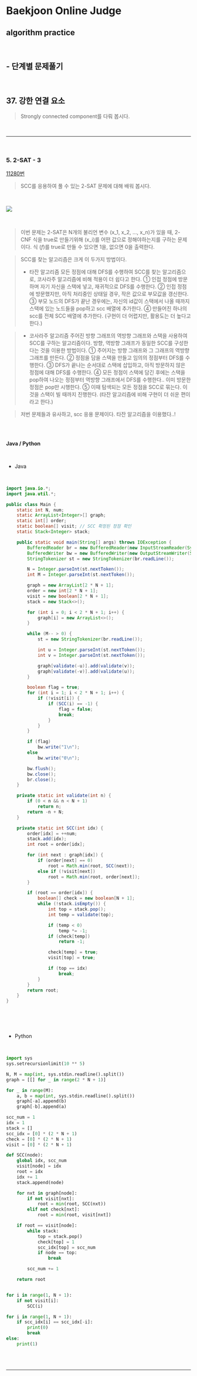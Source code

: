 # Baekjoon Online Judge

## algorithm practice

<br>

## - 단계별 문제풀기

<br>

## 37. 강한 연결 요소

> Strongly connected component를 다뤄 봅시다.

<br>

---

<br>

### 5. 2-SAT - 3
[11280번](https://www.acmicpc.net/problem/11280)
> SCC를 응용하여 풀 수 있는 2-SAT 문제에 대해 배워 봅시다.

<br>

![](https://images.velog.io/images/jini_eun/post/1d591c31-55a1-4164-b277-af84db6ca1cd/image.png)

<br>

> 이번 문제는  2-SAT은 N개의 불리언 변수 (x_1, x_2, ..., x_n)가 있을 때, 2-CNF 식을 true로 만들기위해 (x_i)를 어떤 값으로 정해야하는지를 구하는 문제이다. 
식 (<i>f</i>)를 true로 만들 수 있으면 1을, 없으면 0을 출력한다.

> SCC를 찾는 알고리즘은 크게 이 두가지 방법이다.
> - 타잔 알고리즘
모든 정점에 대해 DFS를 수행하여 SCC를 찾는 알고리즘으로, 코사라주 알고리즘에 비해 적용이 더 쉽다고 한다. 
① 인접 정점에 방문하며 자기 자신을 스택에 넣고, 재귀적으로 DFS를 수행한다.
② 인접 정점에 방문했지만, 아직 처리중인 상태일 경우, 작은 값으로 부모값을 갱신한다.
③ 부모 노드의 DFS가 끝난 경우에는, 자신의 id값이 스택에서 나올 때까지 스택에 있는 노드들을 pop하고 scc 배열에 추가한다.
④ 만들어진 하나의 scc를 전체 SCC 배열에 추가한다.
(구현이 더 어렵지만, 활용도는 더 높다고 한다.) <br>

> - 코사라주 알고리즘
주어진 방향 그래프의 역방향 그래프와 스택을 사용하여 SCC를 구하는 알고리즘이다. 방향, 역방향 그래프가 동일한 SCC를 구성한다는 것을 이용한 방법이다.
① 주어지는 방향 그래프와 그 그래프의 역방향 그래프를 만든다.
② 정점을 담을 스택을 만들고 임의의 정점부터 DFS를 수행한다.
③ DFS가 끝나는 순서대로 스택에 삽입하고, 아직 방문하지 않은 정점에 대해 DFS를 수행한다.
④ 모든 정점이 스택에 담긴 후에는 스택을 pop하여 나오는 정점부터 역방향 그래프에서 DFS를 수행한다.. 이미 방문한 정점은 pop만 시행한다.
⑤ 이때 탐색되는 모든 정점을 SCC로 묶는다.
이것을 스택이 빌 때까지 진행한다.
(타잔 알고리즘에 비해 구현이 더 쉬운 편이라고 한다.)

> 저번 문제들과 유사하고, scc 응용 문제이다.
> 타잔 알고리즘을 이용했다..!

<br><br>

**Java / Python**

<br>

- Java

<br>

```java
import java.io.*;
import java.util.*;

public class Main {
	static int N, num;
	static ArrayList<Integer>[] graph;
	static int[] order;
	static boolean[] visit; // SCC 확정된 정점 확인
	static Stack<Integer> stack;

	public static void main(String[] args) throws IOException {
		BufferedReader br = new BufferedReader(new InputStreamReader(System.in));
		BufferedWriter bw = new BufferedWriter(new OutputStreamWriter(System.out));
		StringTokenizer st = new StringTokenizer(br.readLine());

		N = Integer.parseInt(st.nextToken());
		int M = Integer.parseInt(st.nextToken());

		graph = new ArrayList[2 * N + 1];
		order = new int[2 * N + 1];
		visit = new boolean[2 * N + 1];
		stack = new Stack<>();

		for (int i = 0; i < 2 * N + 1; i++) {
			graph[i] = new ArrayList<>();
		}

		while (M-- > 0) {
			st = new StringTokenizer(br.readLine());

			int u = Integer.parseInt(st.nextToken());
			int v = Integer.parseInt(st.nextToken());

			graph[validate(-u)].add(validate(v));
			graph[validate(-v)].add(validate(u));
		}

		boolean flag = true;
		for (int i = 1; i < 2 * N + 1; i++) {
			if (!visit[i]) {
				if (SCC(i) == -1) {
					flag = false;
					break;
				}
			}
		}

		if (flag)
			bw.write("1\n");
		else
			bw.write("0\n");

		bw.flush();
		bw.close();
		br.close();
	}

	private static int validate(int n) {
		if (0 < n && n < N + 1)
			return n;
		return -n + N;
	}

	private static int SCC(int idx) {
		order[idx] = ++num;
		stack.add(idx);
		int root = order[idx];

		for (int next : graph[idx]) {
			if (order[next] == 0)
				root = Math.min(root, SCC(next));
			else if (!visit[next])
				root = Math.min(root, order[next]);
		}

		if (root == order[idx]) {
			boolean[] check = new boolean[N + 1];
			while (!stack.isEmpty()) {
				int top = stack.pop();
				int temp = validate(top);

				if (temp < 0)
					temp *= -1;
				if (check[temp])
					return -1;

				check[temp] = true;
				visit[top] = true;

				if (top == idx)
					break;
			}
		}
		return root;
	}
}
```

<br><br><br>

- Python

<br>

```python
import sys
sys.setrecursionlimit(10 ** 5)

N, M = map(int, sys.stdin.readline().split())
graph = [[] for _ in range(2 * N + 1)]

for _ in range(M):
    a, b = map(int, sys.stdin.readline().split())
    graph[-a].append(b)
    graph[-b].append(a)

scc_num = 1
idx = 1
stack = []
scc_idx = [0] * (2 * N + 1)
check = [0] * (2 * N + 1)
visit = [0] * (2 * N + 1)

def SCC(node):
    global idx, scc_num
    visit[node] = idx
    root = idx
    idx += 1
    stack.append(node)

    for nxt in graph[node]:
        if not visit[nxt]:
            root = min(root, SCC(nxt))
        elif not check[nxt]:
            root = min(root, visit[nxt])

    if root == visit[node]:
        while stack:
            top = stack.pop()
            check[top] = 1
            scc_idx[top] = scc_num
            if node == top:
                break

        scc_num += 1

    return root


for i in range(1, N + 1):
    if not visit[i]:
        SCC(i)

for i in range(1, N + 1):
    if scc_idx[i] == scc_idx[-i]:
        print(0)
        break
else:
    print(1)

```

<br><br>

---

<br>
